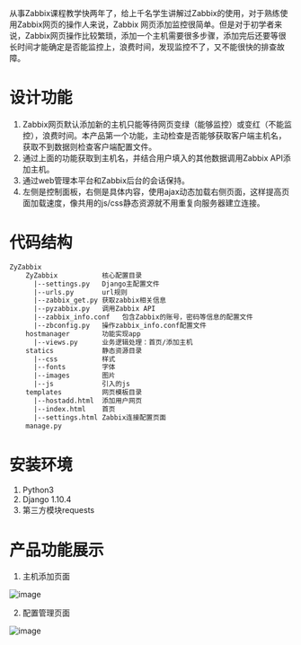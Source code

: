 从事Zabbix课程教学快两年了，给上千名学生讲解过Zabbix的使用，对于熟练使用Zabbix网页的操作人来说，Zabbix
网页添加监控很简单。但是对于初学者来说，Zabbix网页操作比较繁琐，添加一个主机需要很多步骤，添加完后还要等很长时间才能确定是否能监控上，浪费时间，发现监控不了，又不能很快的排查故障。

# 设计功能
1. Zabbix网页默认添加新的主机只能等待网页变绿（能够监控）或变红（不能监控），浪费时间。本产品第一个功能，主动检查是否能够获取客户端主机名，获取不到数据则检查客户端配置文件。
2. 通过上面的功能获取到主机名，并结合用户填入的其他数据调用Zabbix API添加主机。
3. 通过web管理本平台和Zabbix后台的会话保持。
4. 左侧是控制面板，右侧是具体内容，使用ajax动态加载右侧页面，这样提高页面加载速度，像共用的js/css静态资源就不用重复向服务器建立连接。

# 代码结构

```html
ZyZabbix
	ZyZabbix           核心配置目录
	  |--settings.py   Django主配置文件
	  |--urls.py       url规则
	  |--zabbix_get.py 获取zabbix相关信息
	  |--pyzabbix.py   调用Zabbix API
	  |--zabbix_info.conf   包含Zabbix的账号，密码等信息的配置文件
	  |--zbconfig.py   操作zabbix_info.conf配置文件
	hostmanager        功能实现app
	  |--views.py      业务逻辑处理：首页/添加主机
	statics            静态资源目录
	  |--css           样式
	  |--fonts         字体
	  |--images        图片
	  |--js            引入的js
	templates          网页模板目录
	  |--hostadd.html  添加用户网页
	  |--index.html    首页
	  |--settings.html Zabbix连接配置页面
	manage.py
```

# 安装环境
1. Python3
2. Django 1.10.4
3. 第三方模块requests

# 产品功能展示
1. 主机添加页面

![image](https://github.com/zhangyao8/ZyZabbix/raw/master/statics/images/hostadd.jpg)

2. 配置管理页面

![image](https://github.com/zhangyao8/ZyZabbix/raw/master/statics/images/settings.jpg)